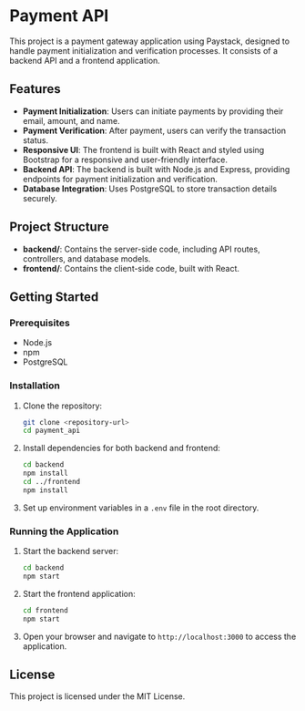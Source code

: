 # Payment API

This project is a payment gateway application using Paystack, designed to handle payment initialization and verification processes. It consists of a backend API and a frontend application.

## Features

- **Payment Initialization**: Users can initiate payments by providing their email, amount, and name.
- **Payment Verification**: After payment, users can verify the transaction status.
- **Responsive UI**: The frontend is built with React and styled using Bootstrap for a responsive and user-friendly interface.
- **Backend API**: The backend is built with Node.js and Express, providing endpoints for payment initialization and verification.
- **Database Integration**: Uses PostgreSQL to store transaction details securely.

## Project Structure

- **backend/**: Contains the server-side code, including API routes, controllers, and database models.
- **frontend/**: Contains the client-side code, built with React.

## Getting Started

### Prerequisites

- Node.js
- npm
- PostgreSQL

### Installation

1. Clone the repository:
   ```bash
   git clone <repository-url>
   cd payment_api
   ```

2. Install dependencies for both backend and frontend:
   ```bash
   cd backend
   npm install
   cd ../frontend
   npm install
   ```

3. Set up environment variables in a `.env` file in the root directory.

### Running the Application

1. Start the backend server:
   ```bash
   cd backend
   npm start
   ```

2. Start the frontend application:
   ```bash
   cd frontend
   npm start
   ```

3. Open your browser and navigate to `http://localhost:3000` to access the application.

## License

This project is licensed under the MIT License.
